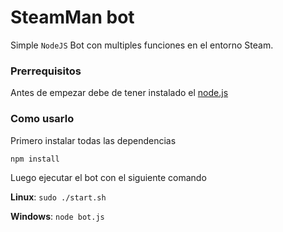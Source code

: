 # SteamMan bot


Simple `NodeJS` Bot con multiples funciones en el entorno Steam.


### Prerrequisitos

Antes de empezar debe de tener instalado el [node.js](https://nodejs.org/es/)

### Como usarlo

Primero instalar todas las dependencias
```
npm install
```
Luego ejecutar el bot con el siguiente comando

**Linux**: `sudo ./start.sh`

**Windows**: `node bot.js`

